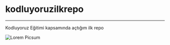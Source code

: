 # kodluyoruzilkrepo
--------------------------------------------------------------- 
 Kodluyoruz Eğitimi kapsamında açtığım ilk repo

![Lorem Picsum](https://img.freepik.com/free-photo/wide-angle-shot-single-tree-growing-clouded-sky-during-sunset-surrounded-by-grass_181624-22807.jpg?w=1380&t=st=1679237146~exp=1679237746~hmac=c61b422788e9388eba0f1976961d521c589a8a2f6214c89959a31c9ed2dabe3a)
